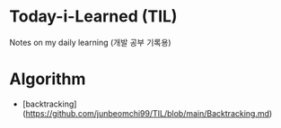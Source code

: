 # Today-i-Learned (TIL)
Notes on my daily learning (개발 공부 기록용)

# Algorithm

- [backtracking] (https://github.com/junbeomchi99/TIL/blob/main/Backtracking.md) 
